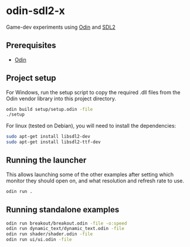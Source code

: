 # odin-sdl2-x

Game-dev experiments using [Odin](https://odin-lang.org/) and [SDL2](https://www.libsdl.org/)

## Prerequisites

- [Odin](https://odin-lang.org/)

## Project setup

For Windows, run the setup script to copy the required .dll files from the Odin
vendor library into this project directory.

```sh
odin build setup/setup.odin -file
./setup
```

For linux (tested on Debian), you will need to install the dependencies:
```sh
sudo apt-get install libsdl2-dev
sudo apt-get install libsdl2-ttf-dev
```

## Running the launcher

This allows launching some of the other examples after setting which monitor
they should open on, and what resolution and refresh rate to use.

```sh
odin run .
```

## Running standalone examples

```sh
odin run breakout/breakout.odin -file -o:speed
odin run dynamic_text/dynamic_text.odin -file
odin run shader/shader.odin -file
odin run ui/ui.odin -file
```
